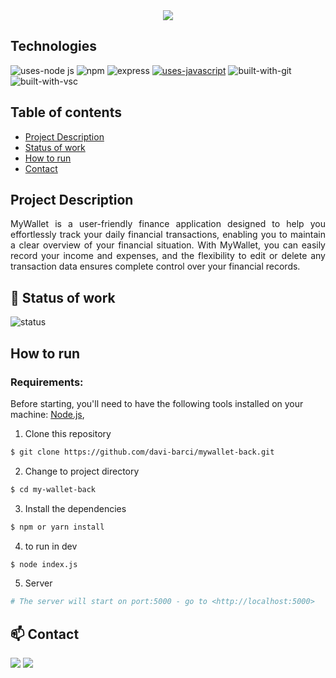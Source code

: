 <div align="center">
<img src="https://github.com/davi-barci/mywallet-front/assets/121765281/505e0daf-4acb-404b-bf86-12bb55b90c51" />
</div>

## Technologies
![uses-node js](https://img.shields.io/badge/Node.js-43853D?style=for-the-badge&logo=node.js&logoColor=white)
![npm](https://img.shields.io/badge/npm-D12228?style=for-the-badge&logo=npm)
![express](https://img.shields.io/badge/Express-000000?style=for-the-badge&logo=express&logoColor=white)
[![uses-javascript](https://img.shields.io/badge/JavaScript-F7DF1E?style=for-the-badge&logo=javascript&logoColor=black)](https://www.javascript.com)
![built-with-git](https://img.shields.io/badge/Git-E34F26?style=for-the-badge&logo=git&logoColor=white)
![built-with-vsc](https://img.shields.io/badge/VISUAL%20STUDIO%20CODE-blue?style=for-the-badge&logo=visualstudiocode)

## Table of contents
* [Project Description](#project-description)
* [Status of work](#-status-of-work)
* [How to run](#how-to-run)
* [Contact](#-contact)

## Project Description

<p align="justify">MyWallet is a user-friendly finance application designed to help you effortlessly track your daily financial transactions, enabling you to maintain a clear overview of your financial situation. With MyWallet, you can easily record your income and expenses, and the flexibility to edit or delete any transaction data ensures complete control over your financial records.</p>

## 🚧 Status of work

![status](https://github.com/davi-barci/mywallet-front/assets/121765281/ad19d60f-6afe-4d8b-93a7-e3133637523d)

## How to run

### Requirements:

Before starting, you'll need to have the following tools installed on your machine: [Node.js](https://nodejs.org/en/),


1. Clone this repository
```bash
$ git clone https://github.com/davi-barci/mywallet-back.git
```
2. Change to project directory
```bash
$ cd my-wallet-back
```
3. Install the dependencies
```bash
$ npm or yarn install
```
4. to run in dev
```bash
$ node index.js
```
5. Server
```bash
# The server will start on port:5000 - go to <http://localhost:5000>
```
## 📫 Contact

<a href = "mailto:daviveloso@poli.ufrj.br"><img src="https://img.shields.io/badge/Gmail-D14836?style=plastic&logo=gmail&logoColor=white" target="_blank"></a>
<a href="https://www.linkedin.com/in/davi-barci/" target="_blank"><img src="https://img.shields.io/badge/-LinkedIn-%230077B5?style=plastic&logo=linkedin&logoColor=white" target="_blank"></a>
